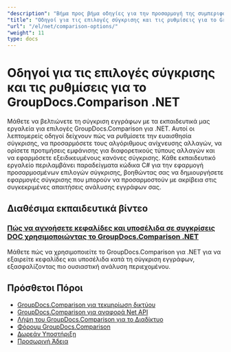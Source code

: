 ```yaml
---
"description": "Βήμα προς βήμα οδηγίες για την προσαρμογή της συμπεριφοράς σύγκρισης, της ευαισθησίας και των επιλογών εμφάνισης με το GroupDocs.Comparison για .NET."
"title": "Οδηγοί για τις επιλογές σύγκρισης και τις ρυθμίσεις για το GroupDocs.Comparison .NET"
"url": "/el/net/comparison-options/"
"weight": 11
type: docs
---
```

# Οδηγοί για τις επιλογές σύγκρισης και τις ρυθμίσεις για το GroupDocs.Comparison .NET

Μάθετε να βελτιώνετε τη σύγκριση εγγράφων με τα εκπαιδευτικά μας εργαλεία για επιλογές GroupDocs.Comparison για .NET. Αυτοί οι λεπτομερείς οδηγοί δείχνουν πώς να ρυθμίσετε την ευαισθησία σύγκρισης, να προσαρμόσετε τους αλγόριθμους ανίχνευσης αλλαγών, να ορίσετε προτιμήσεις εμφάνισης για διαφορετικούς τύπους αλλαγών και να εφαρμόσετε εξειδικευμένους κανόνες σύγκρισης. Κάθε εκπαιδευτικό εργαλείο περιλαμβάνει παραδείγματα κώδικα C# για την εφαρμογή προσαρμοσμένων επιλογών σύγκρισης, βοηθώντας σας να δημιουργήσετε εφαρμογές σύγκρισης που μπορούν να προσαρμοστούν με ακρίβεια στις συγκεκριμένες απαιτήσεις ανάλυσης εγγράφων σας.

## Διαθέσιμα εκπαιδευτικά βίντεο

### [Πώς να αγνοήσετε κεφαλίδες και υποσέλιδα σε συγκρίσεις DOC χρησιμοποιώντας το GroupDocs.Comparison .NET](./groupdocs-comparison-net-ignore-headers-footers/)
Μάθετε πώς να χρησιμοποιείτε το GroupDocs.Comparison για .NET για να εξαιρείτε κεφαλίδες και υποσέλιδα κατά τη σύγκριση εγγράφων, εξασφαλίζοντας πιο ουσιαστική ανάλυση περιεχομένου.

## Πρόσθετοι Πόροι

- [GroupDocs.Comparison για τεκμηρίωση δικτύου](https://docs.groupdocs.com/comparison/net/)
- [GroupDocs.Comparison για αναφορά Net API](https://reference.groupdocs.com/comparison/net/)
- [Λήψη του GroupDocs.Comparison για το Διαδίκτυο](https://releases.groupdocs.com/comparison/net/)
- [Φόρουμ GroupDocs.Comparison](https://forum.groupdocs.com/c/comparison)
- [Δωρεάν Υποστήριξη](https://forum.groupdocs.com/)
- [Προσωρινή Άδεια](https://purchase.groupdocs.com/temporary-license/)